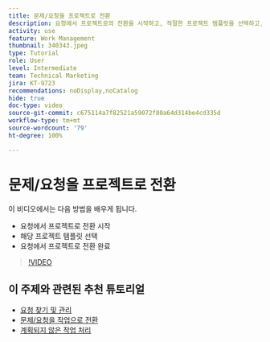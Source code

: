 ```yaml
---
title: 문제/요청을 프로젝트로 전환
description: 요청에서 프로젝트로의 전환을 시작하고, 적절한 프로젝트 템플릿을 선택하고, 전환을 완료하는 방법에 대해 알아봅니다.
activity: use
feature: Work Management
thumbnail: 340343.jpeg
type: Tutorial
role: User
level: Intermediate
team: Technical Marketing
jira: KT-9723
recommendations: noDisplay,noCatalog
hide: true
doc-type: video
source-git-commit: c675114a7f82521a59072f80a64d314be4cd335d
workflow-type: tm+mt
source-wordcount: '79'
ht-degree: 100%

---
```


# 문제/요청을 프로젝트로 전환

이 비디오에서는 다음 방법을 배우게 됩니다.

* 요청에서 프로젝트로 전환 시작
* 해당 프로젝트 템플릿 선택
* 요청에서 프로젝트로 전환 완료

>[!VIDEO](https://video.tv.adobe.com/v/340343/?quality=12&learn=on)


## 이 주제와 관련된 추천 튜토리얼

* [요청 찾기 및 관리](/help/manage-work/issues-requests/find-requests.md)
* [문제/요청을 작업으로 전환](/help/manage-work/issues-requests/convert-issues-to-other-work-items.md)
* [계획되지 않은 작업 처리](/help/manage-work/issues-requests/handle-unplanned-work.md)

